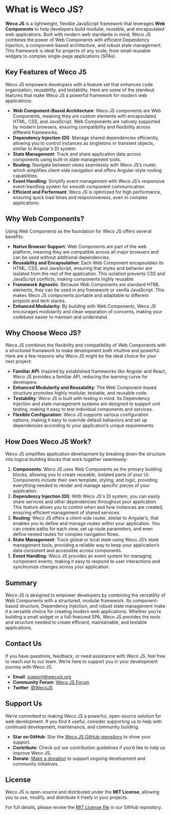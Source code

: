 # What is Weco JS?

**Weco JS** is a lightweight, flexible JavaScript framework that leverages **Web Components** to help developers build modular, reusable, and encapsulated web applications. Built with modern web standards in mind, Weco JS combines the power of Web Components with efficient Dependency Injection, a component-based architecture, and robust state management. This framework is ideal for projects of any scale, from small reusable widgets to complex single-page applications (SPAs).

## Key Features of Weco JS

Weco JS empowers developers with a feature set that enhances code organization, reusability, and testability. Here are some of the standout features that make Weco JS a powerful framework for modern web applications:

* **Web Component-Based Architecture**: Weco JS components are Web Components, meaning they are custom elements with encapsulated HTML, CSS, and JavaScript. Web Components are natively supported by modern browsers, ensuring compatibility and flexibility across different frameworks.
* **Dependency Injection (DI)**: Manage shared dependencies efficiently, allowing you to control instances as singletons or transient objects, similar to Angular's DI system.
* **State Management**: Track and share application data across components using built-in state management tools.
* **Routing**: Navigate between views seamlessly with Weco JS’s router, which simplifies client-side navigation and offers Angular-style routing capabilities.
* **Event Handling**: Simplify event management with Weco JS’s responsive event-handling system for smooth component communication.
* **Efficient and Performant**: Weco JS is optimized for high performance, ensuring quick load times and responsiveness, even in complex applications.

## Why Web Components?

Using Web Components as the foundation for Weco JS offers several benefits:

* **Native Browser Support**: Web Components are part of the web platform, meaning they are compatible across all major browsers and can be used without additional dependencies.
* **Reusability and Encapsulation**: Each Web Component encapsulates its HTML, CSS, and JavaScript, ensuring that styles and behavior are isolated from the rest of the application. This isolation prevents CSS and JavaScript conflicts, making components highly reusable.
* **Framework Agnostic**: Because Web Components are standard HTML elements, they can be used in any framework or vanilla JavaScript. This makes Weco JS components portable and adaptable to different projects and tech stacks.
* **Enhanced Modularity**: By building with Web Components, Weco JS encourages modularity and clean separation of concerns, making your codebase easier to maintain and understand.

## Why Choose Weco JS?

Weco JS combines the flexibility and compatibility of Web Components with a structured framework to make development both intuitive and powerful. Here are a few reasons why Weco JS might be the ideal choice for your next project:

* **Familiar API**: Inspired by established frameworks like Angular and React, Weco JS provides a familiar API, reducing the learning curve for developers.
* **Enhanced Modularity and Reusability**: The Web Component-based structure promotes highly modular, testable, and reusable code.
* **Testability**: Weco JS is built with testing in mind. Its Dependency Injection and state management systems are designed to support unit testing, making it easy to test individual components and services.
* **Flexible Configuration**: Weco JS supports various configuration options, making it easy to override default behaviors and set up dependencies according to your application’s unique requirements.

## How Does Weco JS Work?

Weco JS simplifies application development by breaking down the structure into logical building blocks that work together seamlessly:

1. **Components**: Weco JS uses Web Components as the primary building blocks, allowing you to create reusable, isolated parts of your UI. Components include their own template, styling, and logic, providing everything needed to render and manage specific pieces of your application.
2. **Dependency Injection (DI)**: With Weco JS's DI system, you can easily share services and other dependencies throughout your application. This feature allows you to control when and how instances are created, ensuring efficient management of shared services.
3. **Routing**: Weco JS offers a client-side router, similar to Angular’s, that enables you to define and manage routes within your application. You can create paths for each view, set up route parameters, and even define nested routes for complex navigation flows.
4. **State Management**: Track global or local state using Weco JS’s state management tools, providing a reliable way to keep your application’s data consistent and accessible across components.
5. **Event Handling**: Weco JS provides an event system for managing component events, making it easy to respond to user interactions and synchronize changes across your application.

## Summary

Weco JS is designed to empower developers by combining the versatility of Web Components with a structured, modular framework. Its component-based structure, Dependency Injection, and robust state management make it a versatile choice for creating modern web applications. Whether you’re building a small widget or a full-featured SPA, Weco JS provides the tools and structure needed to create efficient, maintainable, and testable applications.

## Contact Us

If you have questions, feedback, or need assistance with Weco JS, feel free to reach out to our team. We’re here to support you in your development journey with Weco JS.

* **Email**: support@wecojs.org
* **Community Forum**: [Weco JS Forum](/)
* **Twitter**: [@WecoJS](/)

## Support Us

We’re committed to making Weco JS a powerful, open-source solution for web development. If you find it useful, consider supporting us to help with continued development, maintenance, and community building.

* **Star on GitHub**: Star the [Weco JS GitHub repository](/) to show your support.
* **Contribute**: Check out our contribution guidelines if you’d like to help us improve Weco JS.
* **Donate**: [Make a donation](/) to support ongoing development and community initiatives.

## License

Weco JS is open-source and distributed under the **MIT License**, allowing you to use, modify, and distribute it freely in your projects.

For full details, please review the [MIT License file](/) in our GitHub repository.

